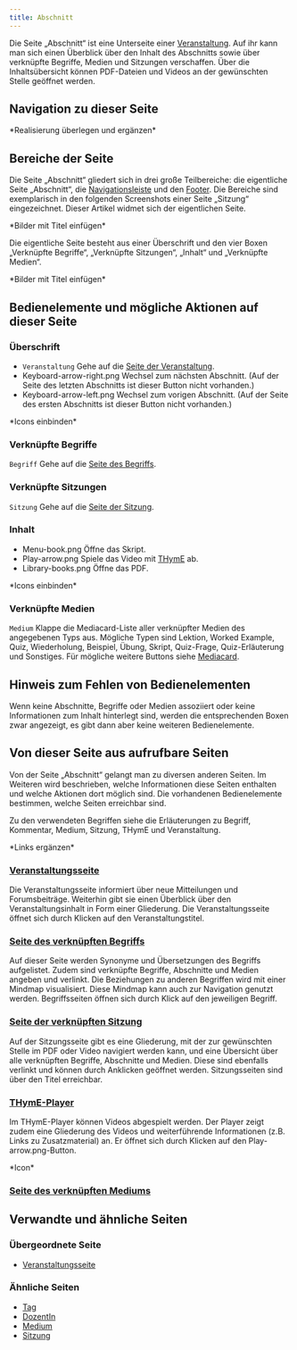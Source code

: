 ```yaml
---
title: Abschnitt
---
```


Die Seite „Abschnitt“ ist eine Unterseite einer [Veranstaltung](/event-series.md). Auf ihr kann man sich einen Überblick über den Inhalt des Abschnitts sowie über verknüpfte Begriffe, Medien und Sitzungen verschaffen. Über die Inhaltsübersicht können PDF-Dateien und Videos an der gewünschten Stelle geöffnet werden.

## Navigation zu dieser Seite
\*Realisierung überlegen und ergänzen\*

## Bereiche der Seite
Die Seite „Abschnitt“ gliedert sich in drei große Teilbereiche: die eigentliche Seite „Abschnitt“, die [Navigationsleiste](/nav-bar.md) und den [Footer](\footer.md). Die Bereiche sind exemplarisch in den folgenden Screenshots einer Seite „Sitzung“ eingezeichnet. Dieser Artikel widmet sich der eigentlichen Seite.

\*Bilder mit Titel einfügen\*

Die eigentliche Seite besteht aus einer Überschrift und den vier Boxen „Verknüpfte Begriffe“, „Verknüpfte Sitzungen“, „Inhalt“ und „Verknüpfte Medien“.

\*Bilder mit Titel einfügen\*

## Bedienelemente und mögliche Aktionen auf dieser Seite
### Überschrift
* `Veranstaltung` Gehe auf die [Seite der Veranstaltung](/event-series.md).
* Keyboard-arrow-right.png Wechsel zum nächsten Abschnitt. (Auf der Seite des letzten Abschnitts ist dieser Button nicht vorhanden.)
* Keyboard-arrow-left.png Wechsel zum vorigen Abschnitt. (Auf der Seite des ersten Abschnitts ist dieser Button nicht vorhanden.)

\*Icons einbinden\*

### Verknüpfte Begriffe
`Begriff` Gehe auf die [Seite des Begriffs](/tag.md).

### Verknüpfte Sitzungen
`Sitzung` Gehe auf die [Seite der Sitzung](/session.md).

### Inhalt
* Menu-book.png Öffne das Skript.
* Play-arrow.png Spiele das Video mit [THymE](/thyme.md) ab.
* Library-books.png Öffne das PDF.

\*Icons einbinden\*

### Verknüpfte Medien
`Medium` Klappe die Mediacard-Liste aller verknüpfter Medien des angegebenen Typs aus. Mögliche Typen sind Lektion, Worked Example, Quiz, Wiederholung, Beispiel, Übung, Skript, Quiz-Frage, Quiz-Erläuterung und Sonstiges. Für mögliche weitere Buttons siehe [Mediacard](/mediacard.md).

## Hinweis zum Fehlen von Bedienelementen
Wenn keine Abschnitte, Begriffe oder Medien assoziiert oder keine Informationen zum Inhalt hinterlegt sind, werden die entsprechenden Boxen zwar angezeigt, es gibt dann aber keine weiteren Bedienelemente.

## Von dieser Seite aus aufrufbare Seiten
Von der Seite „Abschnitt“ gelangt man zu diversen anderen Seiten. Im Weiteren wird beschrieben, welche Informationen diese Seiten enthalten und welche Aktionen dort möglich sind. Die vorhandenen Bedienelemente bestimmen, welche Seiten erreichbar sind.

Zu den verwendeten Begriffen siehe die Erläuterungen zu Begriff, Kommentar, Medium, Sitzung, THymE und Veranstaltung.

\*Links ergänzen\*

### [Veranstaltungsseite](/event-series.md)
Die Veranstaltungsseite informiert über neue Mitteilungen und Forumsbeiträge. Weiterhin gibt sie einen Überblick über den Veranstaltungsinhalt in Form einer Gliederung. Die Veranstaltungsseite öffnet sich durch Klicken auf den Veranstaltungstitel.

### [Seite des verknüpften Begriffs](/tag.md)
Auf dieser Seite werden Synonyme und Übersetzungen des Begriffs aufgelistet. Zudem sind verknüpfte Begriffe, Abschnitte und Medien angeben und verlinkt. Die Beziehungen zu anderen Begriffen wird mit einer Mindmap visualisiert. Diese Mindmap kann auch zur Navigation genutzt werden. Begriffsseiten öffnen sich durch Klick auf den jeweiligen Begriff.

### [Seite der verknüpften Sitzung](/session.md)
Auf der Sitzungsseite gibt es eine Gliederung, mit der zur gewünschten Stelle im PDF oder Video navigiert werden kann, und eine Übersicht über alle verknüpften Begriffe, Abschnitte und Medien. Diese sind ebenfalls verlinkt und können durch Anklicken geöffnet werden. Sitzungsseiten sind über den Titel erreichbar.

### [THymE-Player](/thyme.md)
Im THymE-Player können Videos abgespielt werden. Der Player zeigt zudem eine Gliederung des Videos und weiterführende Informationen (z.B. Links zu Zusatzmaterial) an. Er öffnet sich durch Klicken auf den Play-arrow.png-Button.

\*Icon\*

### [Seite des verknüpften Mediums](/medium.md)

## Verwandte und ähnliche Seiten
### Übergeordnete Seite
* [Veranstaltungsseite](/event-series.md)

### Ähnliche Seiten
* [Tag](/tag.md)
* [DozentIn](/lecturer.md)
* [Medium](/medium.md)
* [Sitzung](/session.md)
